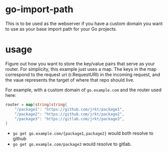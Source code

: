 # go-import-path
This is to be used as the webserver if you have a custom domain you want to use as your base import path for your Go projects.

# usage
Figure out how you want to store the key/value pairs that serve as your router. For simplicity, this example just uses a map. The keys in the map correspond to the request uri (r.RequestURI) in the incoming request, and the vaue represents the target of where that repo should live.

For example, with a custom domain of `go.example.com` and the router used here:
```go
router = map[string]string{
    "/package1": "https://github.com/jrkt/package1",
    "/package2": "https://github.com/jrkt/package2",
    "/package3": "https://gitlab.com/jrkt/package3",
}
```

- `go get go.example.com/{package1,package2}` would both resolve to github
- `go get go.example.com/package3` would resolve to gitlab.

